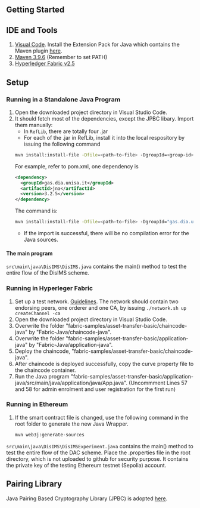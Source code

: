## Getting Started

## IDE and Tools
1. [Visual Code](https://code.visualstudio.com/). Install the Extension Pack for Java which contains the Maven plugin [here](https://code.visualstudio.com/docs/java/java-build).
2. [Maven 3.9.6](https://maven.apache.org/download.cgi) (Remember to set PATH)
3. [Hyperledger Fabric v2.5](https://hyperledger-fabric.readthedocs.io/en/release-2.5/)

## Setup 

### Running in a Standalone Java Program
1. Open the downloaded project directory in Visual Studio Code.
2. It should fetch most of the dependencies, except the JPBC libary. Import them manually:
    * In `RefLib`, there are totally four .jar
    * For each of the .jar in RefLib, install it into the local respository by issuing the following command
    ```bash
    mvn install:install-file -Dfile=<path-to-file> -DgroupId=<group-id> -DartifactId=<artifact-id> -Dversion=<version> 
    ```
    For example, refer to pom.xml, one dependency is
    ```xml
    <dependency>
      <groupId>gas.dia.unisa.it</groupId>
      <artifactId>jna</artifactId>
      <version>3.2.5</version>
    </dependency>
    ```
    The command is:
    ```bash
    mvn install:install-file -Dfile=<path-to-file> -DgroupId="gas.dia.unisa.it" -DartifactId="jna" -Dversion="3.2.5"
    ```
    * If the import is successful, there will be no compilation error for the Java sources.

#### The main program

`src\main\java\DisIMS\DisIMS.java` contains the main() method to test the entire flow of the DisIMS scheme.

### Running in Hyperleger Fabric
1. Set up a test network. [Guidelines](https://hyperledger-fabric.readthedocs.io/en/release-2.5/install.html). The network should contain two endorsing peers, one orderer and one CA, by issuing `./network.sh up createChannel -ca`
2. Open the downloaded project directory in Visual Studio Code.
3. Overwrite the folder "fabric-samples/asset-transfer-basic/chaincode-java" by "Fabric-Java/chaincode-java".
4. Overwrite the folder "fabric-samples/asset-transfer-basic/application-java" by "Fabric-Java/application-java".
5. Deploy the chaincode, "fabric-samples/asset-transfer-basic/chaincode-java".
6. After chaincode is deployed successfully, copy the curve property file to the chaincode container.
7. Run the Java program "fabric-samples/asset-transfer-basic/application-java/src/main/java/application/java/App.java". (Uncommment Lines 57 and 58 for admin enrolment and user registration for the first run)

### Running in Ethereum
1. If the smart contract file is changed, use the following command in the root folder to generate the new Java Wrapper.
    ```bash
    mvn web3j:generate-sources
    ```

`src\main\java\DisIMS\DisIMSExperiment.java` contains the main() method to test the entire flow of the DAC scheme. Place the .properties file in the root directory, which is not uploaded to github for security purpose. It contains the private key of the testing Ethereum testnet (Sepolia) account.

## Pairing Library

Java Pairing Based Cryptography Library (JPBC) is adopted [here](http://gas.dia.unisa.it/projects/jpbc/download.html). 


